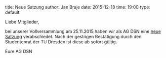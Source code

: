 title: Neue Satzung
author: Jan Braje
date: 2015-12-18
time: 19:00
type: default
	
Liebe Mitglieder,

bei unserer Vollversammlung am 25.11.2015 haben wir als AG DSN eine [neue Satzung](https://agdsn.de/sipa/documents/legal/constitution_2015.pdf) verabschiedet.
Nach der gestrigen Bestätigung durch den Studentenrat der TU Dresden ist diese ab sofort gültig.


Eure AG DSN
